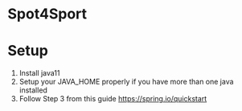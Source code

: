 # Spot4Sport

# Setup
1. Install java11 
2. Setup your JAVA_HOME properly if you have more than one java installed
3. Follow Step 3 from this guide https://spring.io/quickstart
